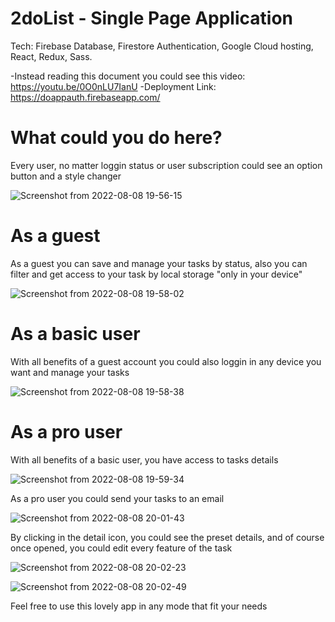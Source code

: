 # 2doList - Single Page Application

Tech: Firebase Database, Firestore Authentication, Google Cloud hosting, React, Redux, Sass.

-Instead reading this document you could see this video: https://youtu.be/0O0nLU7IanU
-Deployment Link: https://doappauth.firebaseapp.com/



# What could you do here?

Every user, no matter loggin status or user subscription could see an option button and a style changer

![Screenshot from 2022-08-08 19-56-15](https://user-images.githubusercontent.com/89329462/183539686-b5b2f9fc-293f-4391-92b5-7c72396bf5b4.png)

# As a guest
As a guest you can save and manage your tasks by status, also you can filter and get access to your task by local storage "only in
your device"

![Screenshot from 2022-08-08 19-58-02](https://user-images.githubusercontent.com/89329462/183539821-c0e5094d-1b97-4aaa-9a38-ae1d87125a9a.png)

# As a basic user
With all benefits of a guest account you could also loggin in any device you want and manage your tasks

![Screenshot from 2022-08-08 19-58-38](https://user-images.githubusercontent.com/89329462/183539866-ec007d39-9f8e-4a26-9cb7-820f946509c5.png)

# As a pro user
With all benefits of a basic user, you have access to tasks details

![Screenshot from 2022-08-08 19-59-34](https://user-images.githubusercontent.com/89329462/183539946-52ffdb1e-8d42-4595-95a4-a106b0f5adf3.png)

As a pro user you could send your tasks to an email

![Screenshot from 2022-08-08 20-01-43](https://user-images.githubusercontent.com/89329462/183540133-efc8de40-490a-4e99-8c88-169d520b5ed0.png)

By clicking in the detail icon, you could see the preset details, and of course once opened, you could edit every feature of the task

![Screenshot from 2022-08-08 20-02-23](https://user-images.githubusercontent.com/89329462/183540191-7fca2d95-c04c-40de-b7a1-ceff95fa3b77.png)

![Screenshot from 2022-08-08 20-02-49](https://user-images.githubusercontent.com/89329462/183540232-10498a2a-1ba7-4869-87e0-9781441e44cd.png)

Feel free to use this lovely app in any mode that fit your needs
